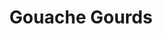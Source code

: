 ---
layout: layouts/post.njk
tags: mixed media
title: Gouache Gourds
year: "2019"
featured_image: "/img/gouache_gourds.png"
materials: Gouache and charcoal
description: Still life of gourds and pumpkins with a focus on temperature throughout the piece.
dimensions: 19 x 25 inches
---